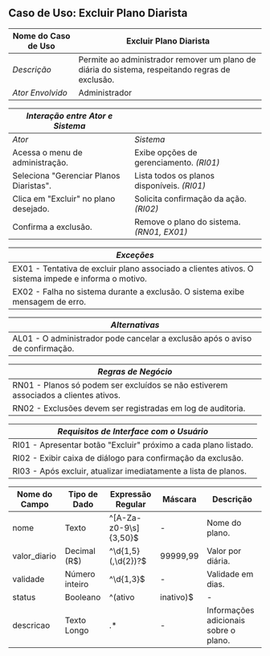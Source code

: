 ## Caso de Uso: Excluir Plano Diarista

| Nome do Caso de Uso       | Excluir Plano Diarista                                                                                 |
|---------------------------|--------------------------------------------------------------------------------------------------------|
| *Descrição*               | Permite ao administrador remover um plano de diária do sistema, respeitando regras de exclusão.        |
| *Ator Envolvido*          | Administrador                                                                                           |

| *Interação entre Ator e Sistema*       |                                                                                                         |
|----------------------------------------|---------------------------------------------------------------------------------------------------------|
| *Ator*                                 | *Sistema*                                                                                               |
| Acessa o menu de administração.        | Exibe opções de gerenciamento. *(RI01)*                                                                 |
| Seleciona "Gerenciar Planos Diaristas". | Lista todos os planos disponíveis. *(RI01)*                                                             |
| Clica em "Excluir" no plano desejado.   | Solicita confirmação da ação. *(RI02)*                                                                  |
| Confirma a exclusão.                    | Remove o plano do sistema. *(RN01, EX01)*                                                               |

| *Exceções*                                                                                             |
|--------------------------------------------------------------------------------------------------------|
| EX01 - Tentativa de excluir plano associado a clientes ativos. O sistema impede e informa o motivo.    |
| EX02 - Falha no sistema durante a exclusão. O sistema exibe mensagem de erro.                           |

| *Alternativas*                                                                                         |
|--------------------------------------------------------------------------------------------------------|
| AL01 - O administrador pode cancelar a exclusão após o aviso de confirmação.                           |

| *Regras de Negócio*                                                                                     |
|--------------------------------------------------------------------------------------------------------|
| RN01 - Planos só podem ser excluídos se não estiverem associados a clientes ativos.                     |
| RN02 - Exclusões devem ser registradas em log de auditoria.                                              |

| *Requisitos de Interface com o Usuário*                                                                 |
|--------------------------------------------------------------------------------------------------------|
| RI01 - Apresentar botão "Excluir" próximo a cada plano listado.                                         |
| RI02 - Exibir caixa de diálogo para confirmação da exclusão.                                            |
| RI03 - Após excluir, atualizar imediatamente a lista de planos.                                         |

| Nome do Campo | Tipo de Dado | Expressão Regular | Máscara       | Descrição                                                              |
|---------------|--------------|-------------------|---------------|------------------------------------------------------------------------|
| nome          | Texto        | ^[A-Za-z0-9\s]{3,50}$ | -           | Nome do plano.                                                         |
| valor_diario  | Decimal (R$) | ^\d{1,5}(\,\d{2})?$ | 99999,99      | Valor por diária.                                                      |
| validade      | Número inteiro | ^\d{1,3}$        | -             | Validade em dias.                                                      |
| status        | Booleano     | ^(ativo|inativo)$ | -             | Indica se o plano está ativo.                                           |
| descricao     | Texto Longo  | .*                | -             | Informações adicionais sobre o plano.                                 |
